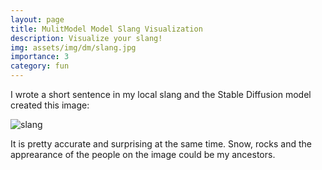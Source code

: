 ```yaml
---
layout: page
title: MulitModel Model Slang Visualization 
description: Visualize your slang!
img: assets/img/dm/slang.jpg
importance: 3
category: fun
---
```


I wrote a short sentence in my local slang and the Stable Diffusion model created this image: 

![slang](/assets/img/dm/slang.jpg)

It is pretty accurate and surprising at the same time. 
Snow, rocks and the apprearance of the people on the image could be my ancestors. 
